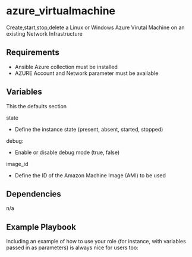azure_virtualmachine
====================

Create,start,stop,delete a Linux or Windows Azure Virutal Machine on an existing Network Infrastructure

Requirements
------------

- Ansible Azure collection must be installed
- AZURE Account and Network parameter must be available

Variables
---------

This the defaults section 

state
- Define the instance state (present, absent, started, stopped)

debug:
- Enable or disable debug mode (true, false)

image_id
- Define the ID of the Amazon Machine Image (AMI) to be used


Dependencies
------------

n/a


Example Playbook
----------------

Including an example of how to use your role (for instance, with variables passed in as parameters) is always nice for users too:

